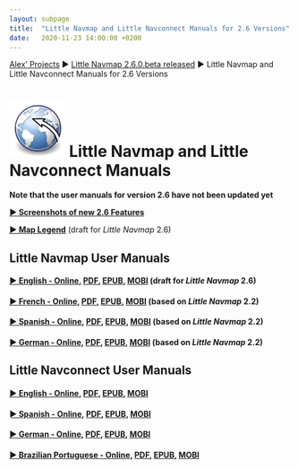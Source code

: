 ```yaml
---
layout: subpage
title:  "Little Navmap and Little Navconnect Manuals for 2.6 Versions"
date:   2020-11-23 14:00:00 +0200
---
```


[Alex’ Projects](/index.html)
►  [Little Navmap 2.6.0.beta released](/release/2020/09/18/littlenavmap-beta-260-released.html)
► Little Navmap and Little Navconnect Manuals for 2.6 Versions

# ![Little Navmap and Little Navconnect Manuals](/assets/images/navroute.png) Little Navmap and Little Navconnect Manuals

**Note that the user manuals for version 2.6 have not been updated yet**

[**► Screenshots of new 2.6 Features**](/pages/26/littlenavmapscreens.html)

[**► Map Legend**](https://www.littlenavmap.org/manuals/littlenavmap/release/2.6/en/LEGEND.html) (draft for _Little Navmap_ 2.6)

## Little Navmap User Manuals

#### [► English - Online](https://www.littlenavmap.org/manuals/littlenavmap/release/2.6/en/), [PDF](https://www.littlenavmap.org/manuals/littlenavmap/release/2.6/littlenavmap_book_en.pdf), [EPUB](https://www.littlenavmap.org/manuals/littlenavmap/release/2.6/littlenavmap_book_en.epub), [MOBI](https://www.littlenavmap.org/manuals/littlenavmap/release/2.6/littlenavmap_book_en.mobi) (draft for _Little Navmap_ 2.6)

#### [► French - Online](https://www.littlenavmap.org/manuals/littlenavmap/release/2.6/fr/), [PDF](https://www.littlenavmap.org/manuals/littlenavmap/release/2.6/littlenavmap_book_fr.pdf), [EPUB](https://www.littlenavmap.org/manuals/littlenavmap/release/2.6/littlenavmap_book_fr.epub), [MOBI](https://www.littlenavmap.org/manuals/littlenavmap/release/2.6/littlenavmap_book_fr.mobi) (based on _Little Navmap_ 2.2)

#### [► Spanish - Online](https://www.littlenavmap.org/manuals/littlenavmap/release/2.6/es/), [PDF](https://www.littlenavmap.org/manuals/littlenavmap/release/2.6/littlenavmap_book_es.pdf), [EPUB](https://www.littlenavmap.org/manuals/littlenavmap/release/2.6/littlenavmap_book_es.epub), [MOBI](https://www.littlenavmap.org/manuals/littlenavmap/release/2.6/littlenavmap_book_es.mobi) (based on _Little Navmap_ 2.2)

#### [► German - Online](https://www.littlenavmap.org/manuals/littlenavmap/release/2.6/de/), [PDF](https://www.littlenavmap.org/manuals/littlenavmap/release/2.6/littlenavmap_book_de.pdf), [EPUB](https://www.littlenavmap.org/manuals/littlenavmap/release/2.6/littlenavmap_book_de.epub), [MOBI](https://www.littlenavmap.org/manuals/littlenavmap/release/2.6/littlenavmap_book_de.mobi) (based on _Little Navmap_ 2.2)

## Little Navconnect User Manuals

#### [► English - Online](https://www.littlenavmap.org/manuals/littlenavconnect/release/2.6/en/), [PDF](https://www.littlenavmap.org/manuals/littlenavconnect/release/2.6/littlenavconnect_book_en.pdf), [EPUB](https://www.littlenavmap.org/manuals/littlenavconnect/release/2.6/littlenavconnect_book_en.epub), [MOBI](https://www.littlenavmap.org/manuals/littlenavconnect/release/2.6/littlenavconnect_book_en.mobi)

#### [► Spanish - Online](https://www.littlenavmap.org/manuals/littlenavconnect/release/2.6/es/), [PDF](https://www.littlenavmap.org/manuals/littlenavconnect/release/2.6/littlenavconnect_book_es.pdf), [EPUB](https://www.littlenavmap.org/manuals/littlenavconnect/release/2.6/littlenavconnect_book_es.epub), [MOBI](https://www.littlenavmap.org/manuals/littlenavconnect/release/2.6/littlenavconnect_book_es.mobi)

#### [► German - Online](https://www.littlenavmap.org/manuals/littlenavconnect/release/2.6/de/), [PDF](https://www.littlenavmap.org/manuals/littlenavconnect/release/2.6/littlenavconnect_book_de.pdf), [EPUB](https://www.littlenavmap.org/manuals/littlenavconnect/release/2.6/littlenavconnect_book_de.epub), [MOBI](https://www.littlenavmap.org/manuals/littlenavconnect/release/2.6/littlenavconnect_book_de.mobi)

#### [► Brazilian Portuguese - Online](https://www.littlenavmap.org/manuals/littlenavconnect/release/2.6/pt_BR/), [PDF](https://www.littlenavmap.org/manuals/littlenavconnect/release/2.6/littlenavconnect_book_pt_BR.pdf), [EPUB](https://www.littlenavmap.org/manuals/littlenavconnect/release/2.6/littlenavconnect_book_pt_BR.epub), [MOBI](https://www.littlenavmap.org/manuals/littlenavconnect/release/2.6/littlenavconnect_book_pt_BR.mobi)
